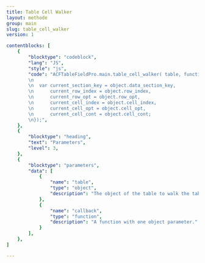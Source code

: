 ```yaml
---
title: Table Cell Walker
layout: methode
group: main
slug: table_cell_walker
version: 1

contentblocks: [
	{
		"blocktype": "codeblock",
		"lang": "JS",
		"style": "js",
		"code": "ACFTableFieldPro.main.table_cell_walker( table, function( object ) {
		\n
		\n	var current_section_key = object.data_section_key,
		\n		current_row_index = object.row_index,
		\n		current_row_opt = object.row_opt,
		\n		current_cell_index = object.cell_index,
		\n		current_cell_opt = object.cell_opt,
		\n		current_cell_cont = object.cell_cont;
		\n});",
	},
	{
		"blocktype": "heading",
		"text": "Parameters",
		"level": 3,
	},
	{
		"blocktype": "parameters",
		"data": [
			{
				"name": "table",
				"type": "object",
				"description": "The object of the table to walk the table data.",
			},
			{
				"name": "callback",
				"type": "function",
				"description": "A function with one object parameter."
			}
		],
	},
]

---
```

